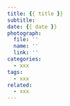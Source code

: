 ```yaml
---
title: {{ title }}
subtitle: 
date: {{ date }}
photograph: 
  file: ''
  name: ''
  link: ''
categories:
  - xxx
tags:
  - xxx
related:
  - xxx
---
```



<!-- more -->
